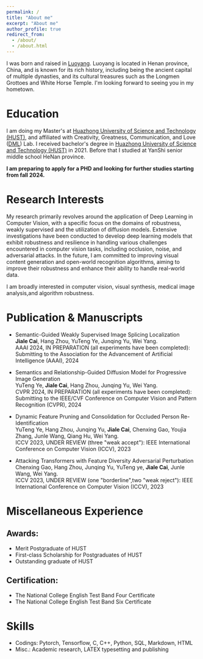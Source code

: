 ```yaml
---
permalink: /
title: "About me"
excerpt: "About me"
author_profile: true
redirect_from: 
  - /about/
  - /about.html
---
```


I was born and raised in [Luoyang](https://baike.baidu.com/item/%E6%B4%9B%E9%98%B3%E5%B8%82/6786279?fromtitle=%E6%B4%9B%E9%98%B3&fromid=125712&fr=aladdin). Luoyang is located in Henan province, China, and is known for its rich history, including being the ancient capital of multiple dynasties, and its cultural treasures such as the Longmen Grottoes and White Horse Temple. I'm looking forward to seeing you in my hometown.


Education
======
I am doing my Master's at [Huazhong University of Science and Technology (HUST)](https://www.hust.edu.cn/), and affiliated with Creativity, Greatness, Communication, and Love ([DML]((http://media.hust.edu.cn/))) Lab.  I received bachelor's degree in [Huazhong University of Science and Technology (HUST)](https://www.hust.edu.cn/) in 2021. Before that I studied at YanShi senior middle school HeNan province.

**I am preparing to apply for a PHD and looking for further studies starting from fall 2024.**

Research Interests
======
My research primarily revolves around the application of Deep Learning in Computer Vision, with a specific focus on the domains of robustness, weakly supervised and the utilization of diffusion models. Extensive investigations have been conducted to develop deep learning models that exhibit robustness and resilience in handling various challenges encountered in computer vision tasks, including occlusion, noise, and adversarial attacks. In the future, I am committed to improving visual content generation and open-world recognition algorithms, aiming to improve their robustness and enhance their ability to handle real-world data.

I am broadly interested in computer vision, visual synthesis, medical image analysis,and algorithm robustness.

Publication & Manuscripts
======
- Semantic-Guided Weakly Supervised Image Splicing Localization <br>
**Jiale Cai**, Hang Zhou, YuTeng Ye, Junqing Yu, Wei Yang. <br>
AAAI 2024, IN PREPARATION (all experiments have been completed):
Submitting to the Association for the Advancement of Artificial Intelligence (AAAI), 2024 <br>


- Semantics and Relationship-Guided Diffusion Model for Progressive Image Generation <br>
YuTeng Ye, **Jiale Cai**, Hang Zhou, Junqing Yu, Wei Yang. <br>
CVPR 2024, IN PREPARATION (all experiments have been completed): 
Submitting to the IEEE/CVF Conference on Computer Vision and Pattern Recognition (CVPR), 2024 <br>

- Dynamic Feature Pruning and Consolidation for Occluded Person Re-Identification <br>
YuTeng Ye, Hang Zhou, Junqing Yu, **Jiale Cai**, Chenxing Gao, Youjia Zhang, Junle Wang, Qiang Hu, Wei Yang. <br>
ICCV 2023, UNDER REVIEW (three "weak accept"):
IEEE International Conference on Computer Vision (ICCV), 2023 <br>

- Attacking Transformers with Feature Diversity Adversarial Perturbation <br>
Chenxing Gao, Hang Zhou, Junqing Yu, YuTeng ye, **Jiale Cai**, Junle Wang, Wei Yang. <br>
ICCV 2023, UNDER REVIEW (one "borderline",two "weak reject"):
IEEE International Conference on Computer Vision (ICCV), 2023 <br>

Miscellaneous Experience
======

Awards: 
------
- Merit Postgraduate of HUST
- First-class Scholarship for Postgraduates of HUST
- Outstanding graduate of HUST

Certification:
------
- The National College English Test Band Four Certificate
- The National College English Test Band Six Certificate



Skills
======
- Codings: Pytorch, Tensorflow, C, C++, Python, SQL, Markdown, HTML
- Misc.: Academic research, LATEX typesetting and publishing
